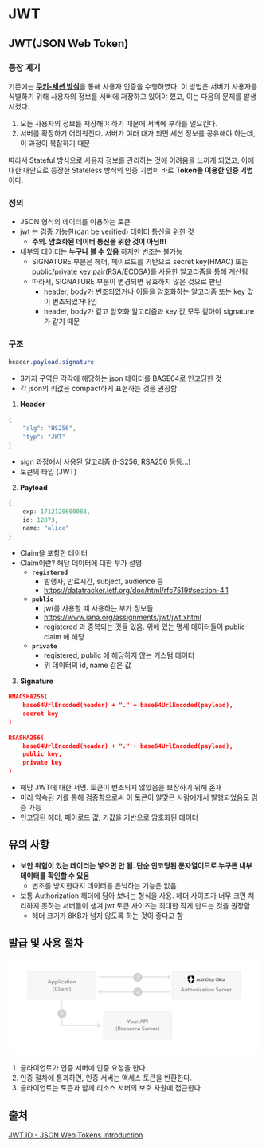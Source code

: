 # JWT

## JWT(JSON Web Token)

### 등장 계기

기존에는 [**쿠키-세션 방식**](cookie-session.md)을 통해 사용자 인증을 수행하였다. 이 방법은 서버가 사용자를 식별하기 위해 사용자의 정보를 서버에 저장하고 있어야 했고, 이는 다음의 문제를 발생시켰다.

1. 모든 사용자의 정보를 저장해야 하기 때문에 서버에 부하를 일으킨다.
2. 서버를 확장하기 어려워진다. 서버가 여러 대가 되면 세션 정보를 공유해야 하는데, 이 과정이 복잡하기 때문

따라서 Stateful 방식으로 사용자 정보를 관리하는 것에 어려움을 느끼게 되었고, 이에 대한 대안으로 등장한 Stateless 방식의 인증 기법이 바로 **Token을 이용한 인증 기법**이다.

### 정의

- JSON 형식의 데이터를 이용하는 토큰
- jwt 는 검증 가능한(can be verified) 데이터 통신을 위한 것
    - **주의. 암호화된 데이터 통신을 위한 것이 아님!!!**
- 내부의 데이터는 **누구나 볼 수 있음** 하지만 변조는 불가능
    - SIGNATURE 부분은 헤더, 페이로드를 기반으로 secret key(HMAC) 또는 public/private key pair(RSA/ECDSA)를 사용한 알고리즘을 통해 계산됨
    - 따라서, SIGNATURE 부분이 변경되면 유효하지 않은 것으로 판단
        - header, body가 변조되었거나 이들을 암호화하는 알고리즘 또는 key 값이 변조되었거나임
        - header, body가 같고 암호화 알고리즘과 key 값 모두 같아야 signature가 같기 때문

### 구조

```java
header.payload.signature
```

- 3가지 구역은 각각에 해당하는 json 데이터를 BASE64로 인코딩한 것
- 각 json의 키값은 compact하게 표현하는 것을 권장함

1. **Header**

```java
{
	"alg": "HS256",
	"typ": "JWT"
}
```

- sign 과정에서 사용된 알고리즘 (HS256, RSA256 등등…)
- 토큰의 타입 (JWT)

2. **Payload**

```java
{
	exp: 1712120600083,
	id: 12873,
	name: "alice"
}
```

- Claim을 포함한 데이터
- Claim이란? 해당 데이터에 대한 부가 설명
    - **`registered`**
        - 발행자, 만료시간, subject, audience 등
        - https://datatracker.ietf.org/doc/html/rfc7519#section-4.1
    - **`public`**
        - jwt를 사용할 때 사용하는 부가 정보들
        - https://www.iana.org/assignments/jwt/jwt.xhtml
        - registered 과 중복되는 것들 있음. 위에 있는 명세 데이터들이 public claim 에 해당
    - **`private`**
        - registered, public 에 해당하지 않는 커스텀 데이터
        - 위 데이터의 id, name 같은 값

3. **Signature**

```json
HMACSHA256(
	base64UrlEncoded(header) + "." + base64UrlEncoded(payload),
	secret key
)
```

```json
RSASHA256(
	base64UrlEncoded(header) + "." + base64UrlEncoded(payload),
	public key,
	private key
)
```

- 해당 JWT에 대한 서명. 토큰이 변조되지 않았음을 보장하기 위해 존재
- 미리 약속된 키를 통해 검증함으로써 이 토큰이 알맞은 사람에게서 발행되었음도 검증 가능
- 인코딩된 헤더, 페이로드 값, 키값을 기반으로 암호화된 데이터

## 유의 사항

- **보안 위험이 있는 데이터는 넣으면 안 됨. 단순 인코딩된 문자열이므로 누구든 내부 데이터를 확인할 수 있음**
    - 변조를 방지한다지 데이터를 은닉하는 기능은 없음
- 보통 Authorization 헤더에 담아 보내는 형식을 사용. 헤더 사이즈가 너무 크면 처리하지 못하는 서버들이 생겨 jwt 토큰 사이즈는 최대한 작게 만드는 것을 권장함
    - 헤더 크기가 8KB가 넘지 않도록 하는 것이 좋다고 함

## 발급 및 사용 절차

![JWT 발급 및 사용 절차](./images/jwt-flow.png)

1. 클라이언트가 인증 서버에 인증 요청을 한다.
2. 인증 절차에 통과하면, 인증 서버는 액세스 토큰을 반환한다.
3. 클라이언트는 토큰과 함께 리소스 서버의 보호 자원에 접근한다.

## 출처

[JWT.IO - JSON Web Tokens Introduction](https://jwt.io/introduction)
